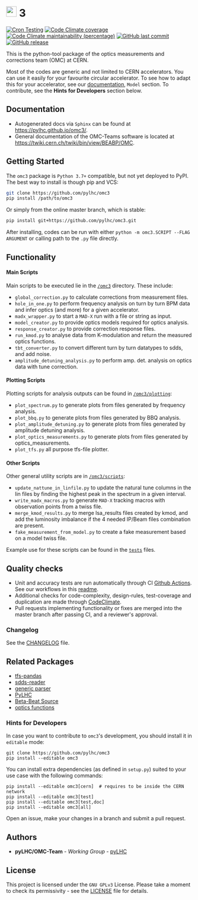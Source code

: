 # <img src="https://twiki.cern.ch/twiki/pub/BEABP/Logos/OMC_logo.png" height="28"> 3

[![Cron Testing](https://github.com/pylhc/omc3/workflows/Cron%20Testing/badge.svg)](https://github.com/pylhc/omc3/actions?query=workflow%3A%22Cron+Testing%22)
[![Code Climate coverage](https://img.shields.io/codeclimate/coverage/pylhc/omc3.svg?style=popout)](https://codeclimate.com/github/pylhc/omc3)
[![Code Climate maintainability (percentage)](https://img.shields.io/codeclimate/maintainability-percentage/pylhc/omc3.svg?style=popout)](https://codeclimate.com/github/pylhc/omc3)
[![GitHub last commit](https://img.shields.io/github/last-commit/pylhc/omc3.svg?style=popout)](https://github.com/pylhc/omc3/)
[![GitHub release](https://img.shields.io/github/release/pylhc/omc3.svg?style=popout)](https://github.com/pylhc/omc3/)

This is the python-tool package of the optics measurements and corrections team (OMC) at CERN.

Most of the codes are generic and not limited to CERN accelerators. You can use it easily for your favourite circular accelerator.
To see how to adapt this for your accelerator, see our [documentation](https://pylhc.github.io/omc3/), `Model` section. 
To contribute, see the **Hints for Developers** section below.

## Documentation

- Autogenerated docs via `Sphinx` can be found at <https://pylhc.github.io/omc3/>.
- General documentation of the OMC-Teams software is located at <https://twiki.cern.ch/twiki/bin/view/BEABP/OMC>.

## Getting Started

The `omc3` package is `Python 3.7+` compatible, but not yet deployed to PyPI.
The best way to install is though pip and VCS:
```bash
git clone https://github.com/pylhc/omc3
pip install /path/to/omc3
```

Or simply from the online master branch, which is stable:
```bash
pip install git+https://github.com/pylhc/omc3.git
```

After installing, codes can be run with either `python -m omc3.SCRIPT --FLAG ARGUMENT` or calling path to the `.py` file directly.

## Functionality

#### Main Scripts

Main scripts to be executed lie in the [`/omc3`](omc3) directory. These include:
- `global_correction.py` to calculate corrections from measurement files.
- `hole_in_one.py` to perform frequency analysis on turn by turn BPM data and infer optics (and more) for a given accelerator.
- `madx_wrapper.py` to start a `MAD-X` run with a file or string as input.
- `model_creator.py` to provide optics models required for optics analysis.
- `response_creator.py` to provide correction response files.
- `run_kmod.py` to analyse data from K-modulation and return the measured optics functions.
- `tbt_converter.py` to convert different turn by turn datatypes to sdds, and add noise.
- `amplitude_detuning_analysis.py` to perform amp. det. analysis on optics data with tune correction.

#### Plotting Scripts

Plotting scripts for analysis outputs can be found in [`/omc3/plotting`](omc3/plotting):
- `plot_spectrum.py` to generate plots from files generated by frequency analysis.
- `plot_bbq.py` to generate plots from files generated by BBQ analysis.
- `plot_amplitude_detuning.py` to generate plots from files generated by amplitude detuning analysis.
- `plot_optics_measurements.py` to generate plots from files generated by optics_measurements.
- `plot_tfs.py` all purpose tfs-file plotter.

#### Other Scripts

Other general utility scripts are in [`/omc3/scripts`](omc3/scripts):
- `update_nattune_in_linfile.py` to update the natural tune columns in the lin files by finding the highest peak in the spectrum in a given interval.
- `write_madx_macros.py` to generate `MAD-X` tracking macros with observation points from a twiss file.
- `merge_kmod_results.py` to merge lsa_results files created by kmod, and add the luminosity imbalance if the 4 needed IP/Beam files combination are present.
- `fake_measurement_from_model.py` to create a fake measurement based on a model twiss file.

Example use for these scripts can be found in the [`tests`](tests) files.

## Quality checks

- Unit and accuracy tests are run automatically through CI [Github Actions](https://github.com/pylhc/omc3/actions). See our workflows in this [readme](.github/workflows/README.md).
- Additional checks for code-complexity, design-rules, test-coverage and duplication are made through [CodeClimate](https://codeclimate.com/github/pylhc/omc3).
- Pull requests implementing functionality or fixes are merged into the master branch after passing CI, and a reviewer's approval.

### Changelog

See the [CHANGELOG](CHANGELOG.md) file.

## Related Packages

- [tfs-pandas](https://github.com/pylhc/tfs)
- [sdds-reader](https://github.com/pylhc/sdds)
- [generic parser](https://github.com/pylhc/generic_parser)
- [PyLHC](https://github.com/pylhc/PyLHC)
- [Beta-Beat Source](https://github.com/pylhc/Beta-Beat.src)
- [optics functions](https://github.com/pylhc/optics_functions)

### Hints for Developers

In case you want to contribute to `omc3`'s development, you should install it in `editable` mode:
```
git clone https://github.com/pylhc/omc3
pip install --editable omc3
```

You can install extra dependencies (as defined in `setup.py`) suited to your use case with the following commands:
```
pip install --editable omc3[cern]  # requires to be inside the CERN network
pip install --editable omc3[test]
pip install --editable omc3[test,doc]
pip install --editable omc3[all]
```

Open an issue, make your changes in a branch and submit a pull request.

## Authors

* **pyLHC/OMC-Team** - *Working Group* - [pyLHC](https://github.com/orgs/pylhc/teams/omc-team)

## License
This project is licensed under the `GNU GPLv3` License.
Please take a moment to check its permissivity - see the [LICENSE](LICENSE) file for details.
